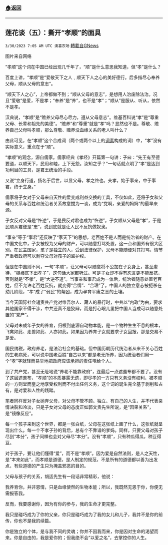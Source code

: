 ###  [:house:返回](README.md)
---


## 莲花谈（五）：撕开“孝顺”的面具
`3/30/2023 7:05 AM UTC 澳喜农场` [轉載自GNews](https://gnews.org/articles/1058803)

图片来自网络


“孝顺”这个词在中国已经出现几千年了，“顺”是什么意思我知道，但“孝”是什么？

  

百度上讲，“孝顺”是“爱敬天下之人﹑顺天下人之心的美好德行。后多指尽心奉养父母，顺从父母的意志”。

  

“顺天下人之心”，上帝都做不到；“顺从父母的意志”，是想用人治废除法治。况且“爱敬”是爱，不是孝；“奉养”是“养”，也不是“孝”；“顺从”是服从、听从，依然不是孝。

  

汉典说，“孝顺”是“赡养父母尽心尽力，遵从父母意志”。维基百科说“孝”是“尊重父母、长辈和祖先的美德”。“赡养”和“尊重”就是“孝”吗？显然也不是。尊敬、赡养自己父母叫孝顺，那么尊敬、赡养没血缘关系的老人叫什么？

  

由此可见，在“孝顺”这个合成词（两个或两个以上的[词素](https://baike.baidu.com/item/%E8%AF%8D%E7%B4%A0/6860195?fromModule=lemma_inlink)构成的词）中，“孝”没有实际意义，重点在于“顺”。

  

“孝顺”的观念，源自儒家。儒家经典《孝经》开篇第一句讲：子曰：“先王有至德要道，以顺天下，民用和睦，上下无怨。汝知之乎？”一句话就点明了“孝”是达到功利目的工具，是君王统治的手段。

  

又说“立身行道，扬名于后世，以显父母，孝之终也。夫孝，始于事亲，中于事君，终于立身。”

  

儒家将子女对于父母来自天性的爱变成利益交换的工具，不仅如此，还将子女和父母的关系与百姓和统治者关系故意搅为一谈，成为“党啊，亲爱的妈妈”的最早来源。

  

子女反对父母是“忤逆”，于是民反对君也成为“忤逆”。子女顺从父母是“孝”，于是民顺从君便是“忠”，说到底就是让人民不反抗做奴隶。

  

“事亲”等于“事君”还反映了“家天下”的思想，老百姓不是人而是统治者的财产。在中国文化中，子女被视为父母的财产，可以随意打骂处置，这一点和国外有很大区别。在民主国家，孩子是独立的人，受到法律保护，父母不能随便对其打骂，情节严重者政府可以剥夺父母对孩子的监护权。

  

但是在中国则不同，一句“孝顺”，让父母可以随意将不公加在子女身上，甚至虐待，“棍棒底下出孝子”，这句话大家都听过。可是子女却不得有怨言更不能反抗，否则就是“不孝”，是“大逆不道”。当事亲和事君成为一体后，统治者随意处置老百姓，但不允许老百姓反抗，就变得“合情”、“合理”了。中国人的独立意志被扼杀在幼儿阶段，“孝”成了“弱民”的帮凶，成为孕育平庸之恶的土壤。

  

当今天国际社会谴责共产党对维吾尔人、藏人的暴行时，中共以“内政”为由，要求其他国家不得干涉，中共还真不是狡辩，而是打心眼儿里把中国人当成可以随意处置的“党产”。

  

父母对未成年子女的养育，归根到底源自动物本能，是一个物种生生不息的根本，飞禽如此、走兽如此、人亦如此。如果因为养育子女就要求子女回报，那是交易不是爱。

  

国民纳税，政府养老，是法治社会的基础。但中国历朝历代统治者从来不关心百姓的生老病死，可以说中国老百姓“自古以来”都是老无所养，因为统治者们用一个“孝”字就轻而易举地把政府应该承担的责任甩给个人。

  

到了共产党，甚至无耻地说“养老不能靠政府”，连最后一点遮羞布都不要了。没有了这层遮羞布，“孝顺”的本质暴露无遗，即尽孝的一方只有义务没有权利，被孝顺的一方则堂而皇之地享受权利而不付出任何义务，这个词的诞生完全基于剥削和占有，是对爱和人性的践踏。

  

笔者同样反对子女抛弃父母，对父母不管不顾。独立、有自己的人生，并不代表亲情决裂和冷淡，只是子女对父母的态度正如郭文贵先生所说，是“因果关系”，是“镜像反应”。

  

每一个孩子来到这个世界，都是一张白纸，父母在这张纸上画了什么，这张纸就呈现出什么。每一个不孝子孙的背后，总有个不靠谱的爹妈。同样，只要父母对孩子尽到“本分”，孩子同样也会对父母尽“本分”。没有“孝顺”，只有种瓜得瓜，种豆得豆。

  

对于孩子，要让他们懂得“爱”，而不是“孝顺”。因为爱是自然法则，是人之天性，是“本来如此”，而孝顺是道德，是人制定的规范，不是所有的道德都以善为出发点，有些道德的产生只为掩盖邪恶的目的。

  

父母与孩子的关系，胡适先生有一段话非常精彩，他说：

  

我养育你，并非恩情，只是血缘使然的生物本能；所以，我既然无恩于你，你便无需报答我。

  

反而，我要感谢你，因为有你的参与，我的生命才更完整。

  

我只是碰巧成为了你的父亲，你只是碰巧成为了我的女儿和儿子，我并不是你的前传，你也不是我的续篇。

  

你是独立的个体，是与我不同的灵魂；你并不因我而来，你是因对生命的渴望而来。你是自由的，我是爱你的；但我绝不会“以爱之名”，去掌控你的人生。

